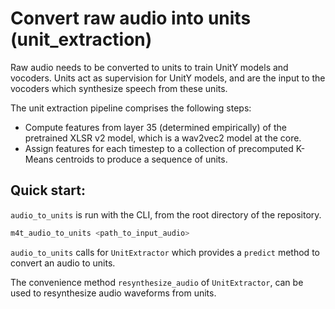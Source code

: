 # Convert raw audio into units (unit_extraction)

Raw audio needs to be converted to units to train UnitY models and vocoders. Units act as supervision for UnitY models, and are the input to the vocoders which synthesize speech from these units.

The unit extraction pipeline comprises the following steps:
- Compute features from layer 35 (determined empirically) of the pretrained XLSR v2 model, which is a wav2vec2 model at the core.
- Assign features for each timestep to a collection of precomputed K-Means centroids to produce a sequence of units.


## Quick start:
`audio_to_units` is run with the CLI, from the root directory of the repository.

```bash
m4t_audio_to_units <path_to_input_audio>
```

`audio_to_units` calls for `UnitExtractor` which provides a `predict` method to convert an audio to units.

The convenience method `resynthesize_audio` of `UnitExtractor`, can be used to resynthesize audio waveforms from units.

